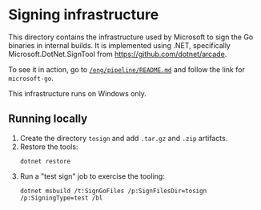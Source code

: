 # Signing infrastructure

This directory contains the infrastructure used by Microsoft to sign the Go
binaries in internal builds. It is implemented using .NET, specifically
Microsoft.DotNet.SignTool from <https://github.com/dotnet/arcade>.

To see it in action, go to [`/eng/pipeline/README.md`](/eng/pipeline/README.md)
and follow the link for `microsoft-go`.

This infrastructure runs on Windows only.

## Running locally

1. Create the directory `tosign` and add `.tar.gz` and `.zip` artifacts.
1. Restore the tools:
   ```
   dotnet restore
   ```
1. Run a "test sign" job to exercise the tooling:
   ```
   dotnet msbuild /t:SignGoFiles /p:SignFilesDir=tosign /p:SigningType=test /bl
   ```
